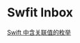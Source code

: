 # Swfit Inbox

[Swift 中含关联值的枚举](https://github.com/Huang-Libo/Notebook/blob/master/code/EnumAssociatedValues.swift)
